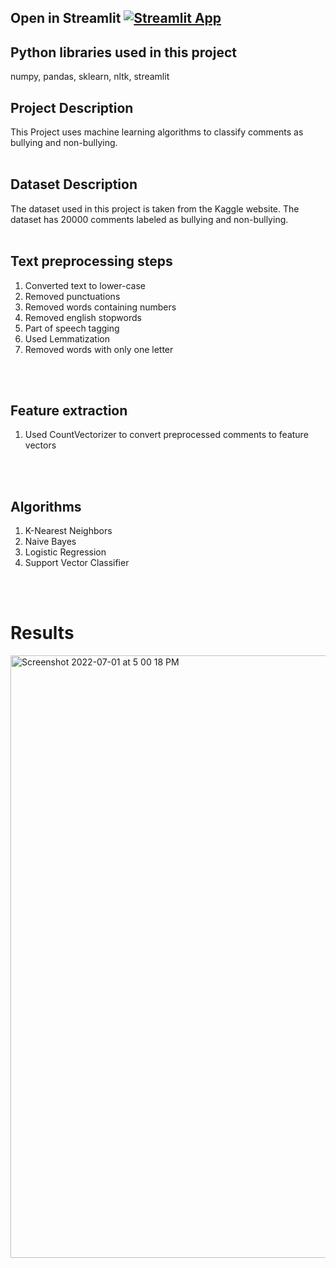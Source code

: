## Open in Streamlit [![Streamlit App](https://static.streamlit.io/badges/streamlit_badge_black_white.svg)](https://adwait1291-cyber-bullying-detection-using-ml-algori-main-ml7c1z.streamlitapp.com/)
## Python libraries used in this project
numpy, pandas, sklearn, nltk, streamlit
</br>

## Project Description
This Project uses machine learning algorithms to classify comments as bullying and non-bullying.
</br>
</br>

## Dataset Description
The dataset used in this project is taken from the Kaggle website. The dataset has 20000 comments labeled as bullying and non-bullying. 
</br>
</br>

## Text preprocessing steps 
1. Converted text to lower-case
2. Removed punctuations
3. Removed words containing numbers
4. Removed english stopwords
5. Part of speech tagging
6. Used Lemmatization
7. Removed words with only one letter
</br>
</br>

## Feature extraction
1. Used CountVectorizer to convert preprocessed comments to feature vectors
</br>
</br>

## Algorithms
1. K-Nearest Neighbors
2. Naive Bayes
3. Logistic Regression
4. Support Vector Classifier
</br>
</br>

# Results
<img width="964" alt="Screenshot 2022-07-01 at 5 00 18 PM" src="https://user-images.githubusercontent.com/76807214/176891417-1f1c12ee-c35a-45c7-88fb-5221a6dc596f.png">
</br>
</br>

